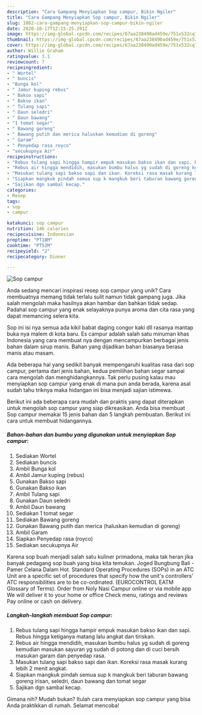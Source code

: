 ```yaml
---
description: "Cara Gampang Menyiapkan Sop campur, Bikin Ngiler"
title: "Cara Gampang Menyiapkan Sop campur, Bikin Ngiler"
slug: 1862-cara-gampang-menyiapkan-sop-campur-bikin-ngiler
date: 2020-10-17T12:15:25.291Z
image: https://img-global.cpcdn.com/recipes/67aa238490ad459e/751x532cq70/sop-campur-foto-resep-utama.jpg
thumbnail: https://img-global.cpcdn.com/recipes/67aa238490ad459e/751x532cq70/sop-campur-foto-resep-utama.jpg
cover: https://img-global.cpcdn.com/recipes/67aa238490ad459e/751x532cq70/sop-campur-foto-resep-utama.jpg
author: Willie Graham
ratingvalue: 3.1
reviewcount: 7
recipeingredient:
- " Wortel"
- " buncis"
- "Bunga kol"
- " Jamur kuping rebus"
- " Bakso sapi"
- " Bakso ikan"
- " Tulang sapi"
- " Daun seledri"
- " Daun bawang"
- "1 tomat segar"
- " Bawang goreng"
- " Bawang putih dan merica haluskan kemudian di goreng"
- " Garam"
- " Penyedap rasa royco"
- "secukupnya Air"
recipeinstructions:
- "Rebus tulang sapi hingga hampir empuk masukan bakso ikan dan sapi. Rebus hingga ketiganya matang lalu angkat dan tiriskan."
- "Rebus air hingga mendidih, masukan bumbu halus yg sudah di goreng kemudian masukan sayuran yg sudah di potong dan di cuci bersih masukan garam dan penyedap rasa."
- "Masukan tulang sapi bakso sapi dan ikan. Koreksi rasa masak kurang lebih 2 menit angkat."
- "Siapkan mangkuk pindah semua sup k mangkuk beri taburan bawang goreng irisan, seledri, daun bawang dan tomat segar"
- "Sajikan dgn sambal kecap."
categories:
- Resep
tags:
- sop
- campur

katakunci: sop campur 
nutrition: 146 calories
recipecuisine: Indonesian
preptime: "PT18M"
cooktime: "PT52M"
recipeyield: "2"
recipecategory: Dinner

---
```



![Sop campur](https://img-global.cpcdn.com/recipes/67aa238490ad459e/751x532cq70/sop-campur-foto-resep-utama.jpg)

Anda sedang mencari inspirasi resep sop campur yang unik? Cara membuatnya memang tidak terlalu sulit namun tidak gampang juga. Jika salah mengolah maka hasilnya akan hambar dan bahkan tidak sedap. Padahal sop campur yang enak selayaknya punya aroma dan cita rasa yang dapat memancing selera kita.

Sop ini isi nya semua ada kikil babat daging congor kaki dll rasanya mantap buka nya malem di kota baru. Es campur adalah salah satu minuman khas Indonesia yang cara membuat nya dengan mencampurkan berbagai jenis bahan dalam sirup manis. Bahan yang dijadikan bahan biasanya berasa manis atau masam.

Ada beberapa hal yang sedikit banyak mempengaruhi kualitas rasa dari sop campur, pertama dari jenis bahan, kedua pemilihan bahan segar sampai cara mengolah dan menghidangkannya. Tak perlu pusing kalau mau menyiapkan sop campur yang enak di mana pun anda berada, karena asal sudah tahu triknya maka hidangan ini bisa menjadi sajian istimewa.


Berikut ini ada beberapa cara mudah dan praktis yang dapat diterapkan untuk mengolah sop campur yang siap dikreasikan. Anda bisa membuat Sop campur memakai 15 jenis bahan dan 5 langkah pembuatan. Berikut ini cara untuk membuat hidangannya.

<!--inarticleads1-->

##### Bahan-bahan dan bumbu yang digunakan untuk menyiapkan Sop campur:

1. Sediakan  Wortel
1. Sediakan  buncis
1. Ambil Bunga kol
1. Ambil  Jamur kuping (rebus)
1. Gunakan  Bakso sapi
1. Gunakan  Bakso ikan
1. Ambil  Tulang sapi
1. Gunakan  Daun seledri
1. Ambil  Daun bawang
1. Sediakan 1 tomat segar
1. Sediakan  Bawang goreng
1. Gunakan  Bawang putih dan merica (haluskan kemudian di goreng)
1. Ambil  Garam
1. Siapkan  Penyedap rasa (royco)
1. Sediakan secukupnya Air


Karena sop buah menjadi salah satu kuliner primadona, maka tak heran jika banyak pedagang sop buah yang bisa kita temukan. Joged Bungbung Bali - Pamer Celana Dalam Hot. Standard Operating Procedures (SOPs) in an ATC Unit are a specific set of procedures that specify how the unit&#39;s controllers&#39; ATC responsibilities are to be co-ordinated. (EUROCONTROL EATM Glossary of Terms). Order from Noly Nasi Campur online or via mobile app We will deliver it to your home or office Check menu, ratings and reviews Pay online or cash on delivery. 

<!--inarticleads2-->

##### Langkah-langkah membuat Sop campur:

1. Rebus tulang sapi hingga hampir empuk masukan bakso ikan dan sapi. Rebus hingga ketiganya matang lalu angkat dan tiriskan.
1. Rebus air hingga mendidih, masukan bumbu halus yg sudah di goreng kemudian masukan sayuran yg sudah di potong dan di cuci bersih masukan garam dan penyedap rasa.
1. Masukan tulang sapi bakso sapi dan ikan. Koreksi rasa masak kurang lebih 2 menit angkat.
1. Siapkan mangkuk pindah semua sup k mangkuk beri taburan bawang goreng irisan, seledri, daun bawang dan tomat segar
1. Sajikan dgn sambal kecap.




Gimana nih? Mudah bukan? Itulah cara menyiapkan sop campur yang bisa Anda praktikkan di rumah. Selamat mencoba!
